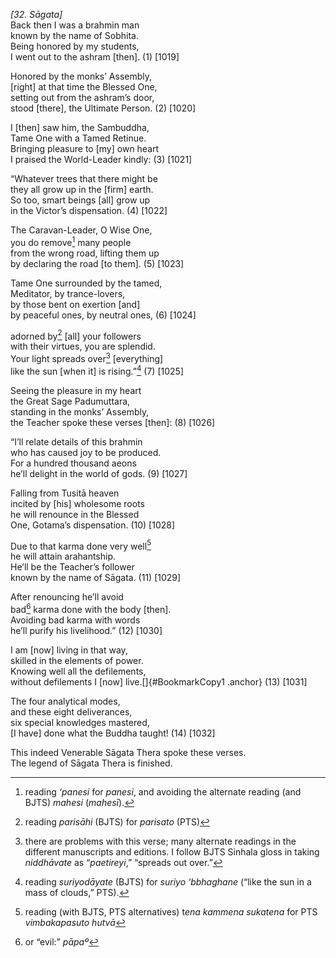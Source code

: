 *\[32. Sāgata\]*  
Back then I was a brahmin man  
known by the name of Sobhita.  
Being honored by my students,  
I went out to the ashram \[then\]. (1) \[1019\]

Honored by the monks’ Assembly,  
\[right\] at that time the Blessed One,  
setting out from the ashram’s door,  
stood \[there\], the Ultimate Person. (2) \[1020\]

I \[then\] saw him, the Sambuddha,  
Tame One with a Tamed Retinue.  
Bringing pleasure to \[my\] own heart  
I praised the World-Leader kindly: (3) \[1021\]

“Whatever trees that there might be  
they all grow up in the \[firm\] earth.  
So too, smart beings \[all\] grow up  
in the Victor’s dispensation. (4) \[1022\]

The Caravan-Leader, O Wise One,  
you do remove[^1] many people  
from the wrong road, lifting them up  
by declaring the road \[to them\]. (5) \[1023\]

Tame One surrounded by the tamed,  
Meditator, by trance-lovers,  
by those bent on exertion \[and\]  
by peaceful ones, by neutral ones, (6) \[1024\]

adorned by[^2] \[all\] your followers  
with their virtues, you are splendid.  
Your light spreads over[^3] \[everything\]  
like the sun \[when it\] is rising.”[^4] (7) \[1025\]

Seeing the pleasure in my heart  
the Great Sage Padumuttara,  
standing in the monks’ Assembly,  
the Teacher spoke these verses \[then\]: (8) \[1026\]

“I’ll relate details of this brahmin  
who has caused joy to be produced.  
For a hundred thousand aeons  
he’ll delight in the world of gods. (9) \[1027\]

Falling from Tusitā heaven  
incited by \[his\] wholesome roots  
he will renounce in the Blessed  
One, Gotama’s dispensation. (10) \[1028\]

Due to that karma done very well[^5]  
he will attain arahantship.  
He’ll be the Teacher’s follower  
known by the name of Sāgata. (11) \[1029\]

After renouncing he’ll avoid  
bad[^6] karma done with the body \[then\].  
Avoiding bad karma with words  
he’ll purify his livelihood.” (12) \[1030\]

I am \[now\] living in that way,  
skilled in the elements of power.  
Knowing well all the defilements,  
without defilements I \[now\] live.[]{#BookmarkCopy1 .anchor} (13)
\[1031\]

The four analytical modes,  
and these eight deliverances,  
six special knowledges mastered,  
\[I have\] done what the Buddha taught! (14) \[1032\]

This indeed Venerable Sāgata Thera spoke these verses.  
The legend of Sāgata Thera is finished.

[^1]: reading *‘panesi* for *panesi*, and avoiding the alternate reading
    (and BJTS) *mahesi* (*mahesī*).

[^2]: reading *parisāhi* (BJTS) for *parisato* (PTS)

[^3]: there are problems with this verse; many alternate readings in the
    different manuscripts and editions. I follow BJTS Sinhala gloss in
    taking *niddhāvate* as “*paetireyi*,” “spreads out over.”

[^4]: reading *suriyodāyate* (BJTS) for *suriyo ‘bbhaghane* (“like the
    sun in a mass of clouds,” PTS).

[^5]: reading (with BJTS, PTS alternatives) t*ena kammena sukatena* for
    PTS *vimbakapasuto hutvā*

[^6]: or “evil:” *pāpaº*
